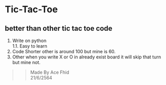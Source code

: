 # Tic-Tac-Toe
## better than other tic tac toe code
1. Write on python  
1.1. Easy to learn
1. Code Shorter other is around 100 but mine is 60.
2. Other when you write X or O in already exist board it will skip that turn but mine not.  
>> Made By Ace Fhid  
>> 21/6/2564
